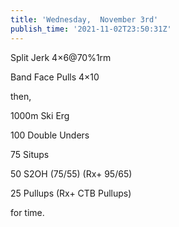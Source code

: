 ```yaml
---
title: 'Wednesday,  November 3rd'
publish_time: '2021-11-02T23:50:31Z'
---
```


Split Jerk 4×6\@70%1rm

Band Face Pulls 4×10

then,

1000m Ski Erg

100 Double Unders

75 Situps

50 S2OH (75/55) (Rx+ 95/65)

25 Pullups (Rx+ CTB Pullups)

for time.
